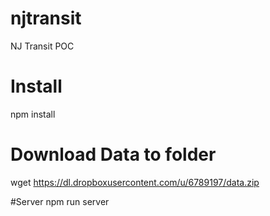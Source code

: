 # njtransit
NJ Transit POC

# Install
npm install

# Download Data to folder
wget https://dl.dropboxusercontent.com/u/6789197/data.zip

#Server
npm run server
